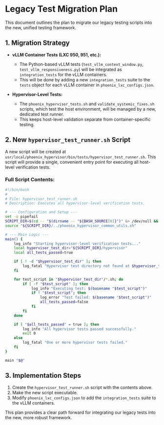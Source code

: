 # Legacy Test Migration Plan

This document outlines the plan to migrate our legacy testing scripts into the new, unified testing framework.

## 1. Migration Strategy

*   **vLLM Container Tests (LXC 950, 951, etc.):**
    *   The Python-based vLLM tests (`test_vllm_context_window.py`, `test_vllm_responsiveness.py`) will be integrated as `integration_tests` for the vLLM containers.
    *   This will be done by adding a new `integration_tests` suite to the `tests` object for each vLLM container in `phoenix_lxc_configs.json`.

*   **Hypervisor-Level Tests:**
    *   The `phoenix_hypervisor_tests.sh` and `validate_systemic_fixes.sh` scripts, which test the host environment, will be managed by a new, dedicated test runner.
    *   This keeps host-level validation separate from container-specific testing.

## 2. New `hypervisor_test_runner.sh` Script

A new script will be created at `usr/local/phoenix_hypervisor/bin/tests/hypervisor_test_runner.sh`. This script will provide a single, convenient entry point for executing all host-level verification tests.

### Full Script Contents:

```bash
#!/bin/bash
#
# File: hypervisor_test_runner.sh
# Description: Executes all hypervisor-level verification tests.

# --- Configuration and Setup ---
set -o pipefail
SCRIPT_DIR=$(cd -- "$(dirname -- "${BASH_SOURCE[0]}")" &> /dev/null && pwd)
source "${SCRIPT_DIR}/../phoenix_hypervisor_common_utils.sh"

# --- Main Logic ---
main() {
    log_info "Starting hypervisor-level verification tests..."
    local hypervisor_test_dir="${SCRIPT_DIR}/hypervisor"
    local all_tests_passed=true

    if [ ! -d "$hypervisor_test_dir" ]; then
        log_fatal "Hypervisor test directory not found at $hypervisor_test_dir."
    fi

    for test_script in "$hypervisor_test_dir"/*.sh; do
        if [ -f "$test_script" ]; then
            log_info "Executing test: $(basename "$test_script")"
            if ! "$test_script"; then
                log_error "Test failed: $(basename "$test_script")"
                all_tests_passed=false
            fi
        fi
    done

    if [ "$all_tests_passed" = true ]; then
        log_info "All hypervisor tests passed successfully."
        exit 0
    else
        log_fatal "One or more hypervisor tests failed."
    fi
}

main "$@"
```

## 3. Implementation Steps

1.  Create the `hypervisor_test_runner.sh` script with the contents above.
2.  Make the new script executable.
3.  Modify `phoenix_lxc_configs.json` to add the `integration_tests` suite to the vLLM containers.

This plan provides a clear path forward for integrating our legacy tests into the new, more robust framework.